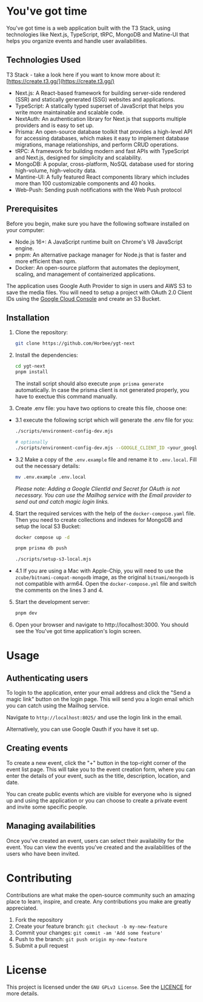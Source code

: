 # You've got time

You've got time is a web application built with the T3 Stack, using technologies like Next.js, TypeScript, tRPC, MongoDB and Matine-UI that helps you organize events and handle user availabilities.

## Technologies Used

T3 Stack - take a look here if you want to know more about it: [https://create.t3.gg/](https://create.t3.gg/)

- Next.js: A React-based framework for building server-side rendered (SSR) and statically generated (SSG) websites and applications.
- TypeScript: A statically typed superset of JavaScript that helps you write more maintainable and scalable code.
- NextAuth: An authentication library for Next.js that supports multiple providers and is easy to set up.
- Prisma: An open-source database toolkit that provides a high-level API for accessing databases, which makes it easy to implement database migrations, manage relationships, and perform CRUD operations.
- tRPC: A framework for building modern and fast APIs with TypeScript and Next.js, designed for simplicity and scalability.
- MongoDB: A popular, cross-platform, NoSQL database used for storing high-volume, high-velocity data.
- Mantine-UI: A fully featured React components library which includes more than 100 customizable components and 40 hooks.
- Web-Push: Sending push notifications with the Web Push protocol

## Prerequisites

Before you begin, make sure you have the following software installed on your computer:

- Node.js 16+: A JavaScript runtime built on Chrome's V8 JavaScript engine.
- pnpm: An alternative package manager for Node.js that is faster and more efficient than npm.
- Docker: An open-source platform that automates the deployment, scaling, and management of containerized applications.

The application uses Google Auth Provider to sign in users and AWS S3 to save the media files. You will need to setup a project with OAuth 2.0 Client IDs using the [Google Cloud Console](https://console.cloud.google.com/) and create an S3 Bucket.

## Installation

1. Clone the repository:

   ```bash
   git clone https://github.com/Horbee/ygt-next
   ```

2. Install the dependencies:

   ```bash
   cd ygt-next
   pnpm install
   ```

   The install script should also execute `pnpm prisma generate` automatically. In case the prisma client is not generated properly, you have to exectue this command manually.

3. Create .env file: you have two options to create this file, choose one:

- 3.1 execute the following script which will generate the .env file for you:

  ```bash
  ./scripts/environment-config-dev.mjs

  # optionally
  ./scripts/environment-config-dev.mjs --GOOGLE_CLIENT_ID <your_google_client_id> --GOOGLE_CLIENT_SECRET <your_google_client_secret>
  ```

- 3.2 Make a copy of the `.env.example` file and rename it to `.env.local`. Fill out the necessary details:

  ```bash
  mv .env.example .env.local
  ```

  _Please note: Adding a Google ClientId and Secret for OAuth is not necessary. You can use the Mailhog service with the Email provider to send out and catch magic login links._

4. Start the required services with the help of the `docker-compose.yaml` file. Then you need to create collections and indexes for MongoDB and setup the local S3 Bucket:

   ```bash
   docker compose up -d

   pnpm prisma db push

   ./scripts/setup-s3-local.mjs
   ```

- 4.1 If you are using a Mac with Apple-Chip, you will need to use the `zcube/bitnami-compat-mongodb` image, as the original `bitnami/mongodb` is not compatible with arm64. Open the `docker-compose.yml` file and switch the comments on the lines 3 and 4.

5. Start the development server:

   ```bash
   pnpm dev
   ```

6. Open your browser and navigate to http://localhost:3000. You should see the You've got time application's login screen.

# Usage

## Authenticating users

To login to the application, enter your email address and click the "Send a magic link" button on the login page. This will send you a login email which you can catch using the Mailhog service.

Navigate to `http://localhost:8025/` and use the login link in the email.

Alternatively, you can use Google Oauth if you have it set up.

## Creating events

To create a new event, click the "+" button in the top-right corner of the event list page. This will take you to the event creation form, where you can enter the details of your event, such as the title, description, location, and date.

You can create public events which are visible for everyone who is signed up and using the application or you can choose to create a private event and invite some specific people.

## Managing availabilities

Once you've created an event, users can select their availability for the event.
You can view the events you've created and the availabilities of the users who have been invited.

# Contributing

Contributions are what make the open-source community such an amazing place to learn, inspire, and create. Any contributions you make are greatly appreciated.

1. Fork the repository
2. Create your feature branch: `git checkout -b my-new-feature`
3. Commit your changes: `git commit -am 'Add some feature'`
4. Push to the branch: `git push origin my-new-feature`
5. Submit a pull request

# License

This project is licensed under the `GNU GPLv3 License`. See the [LICENCE](https://github.com/Horbee/ygt-next/blob/master/LICENSE) for more details.
